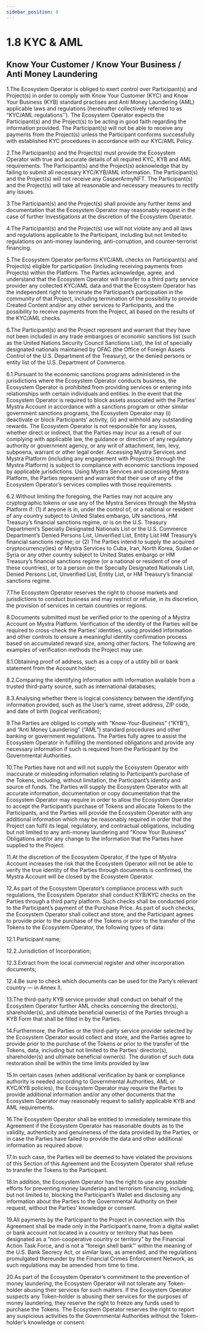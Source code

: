 ```yaml
---
sidebar_position: 8
---
```


# 1.8 KYC & AML

## Know Your Customer / Know Your Business / Anti Money Laundering
1.The Ecosystem Operator is obliged to exert control over Participant(s) and Project(s) in order to comply with Know Your Customer (KYC) and Know Your Business (KYB) standard practises and Anti Money Laundering (AML) applicable laws and regulations (hereinafter collectively referred to as “KYC/AML regulations''). The Ecosystem Operator expects the Participant(s) and the Project(s) to be acting in good faith regarding the information provided. The Participant(s) will not be able to receive any payments from the Project(s) unless the Participant conforms successfully with established KYC procedures in accordance with our KYC/AML Policy.

2.The Participant(s) and the Project(s) must provide the Ecosystem Operator with true and accurate details of all required KYC, KYB and AML requirements. The Participant(s) and the Project(s) acknowledge that by failing to submit all necessary KYC/KYB/AML information. The Participant(s) and the Project(s) will not receive any CasperArmyNFT. The Participant(s) and the Project(s) will take all reasonable and necessary measures to rectify any issues.

3.The Participant(s) and the Project(s) shall provide any further items and documentation that the Ecosystem Operator may reasonably request in the case of further Investigations at the discretion of the Ecosystem Operator.

4.The Participant(s) and the Project(s) use will not violate any and all laws and regulations applicable to the Participant, including but not limited to regulations on anti-money laundering, anti-corruption, and counter-terrorist financing.

5.The Ecosystem Operator performs KYC/AML checks on Participant(s) and Project(s) eligible for participation (including receiving payments from Projects) within the Platform. The Parties acknowledge, agree, and understand that the Ecosystem Operator will transfer to a third party service provider any collected KYC/AML data and that the Ecosystem Operator has the independent right to terminate the Participant’s participation in the community of that Project, including termination of the possibility to provide Created Content and/or any other services to Participants, and the possibility to receive payments from the Project, all based on the results of the KYC/AML checks.

6.The Participant(s) and the Project represent and warrant that they have not been included in any trade embargoes or economic sanctions list (such as the United Nations Security Council Sanctions List), the list of specially designated nationals maintained by OFAC (the Office of Foreign Assets Control of the U.S. Department of the Treasury), or the denied persons or entity list of the U.S. Department of Commerce.

6.1.Pursuant to the economic sanctions programs administered in the jurisdictions where the Ecosystem Operator conducts business, the Ecosystem Operator is prohibited from providing services or entering into relationships with certain individuals and entities. In the event that the Ecosystem Operator is required to block assets associated with the Parties’ Mystra Account in accordance with a sanctions program or other similar government sanctions programs, the Ecosystem Operator may (i) deactivate or block Participants’ activity, (ii) and withhold any outstanding rewards. The Ecosystem Operator is not responsible for any losses, whether direct or indirect, that the Parties may incur as a result of our complying with applicable law, the guidance or direction of any regulatory authority or government agency, or any writ of attachment, lien, levy, subpoena, warrant or other legal order. Accessing Mystra Services and Mystra Platform (including any engagement with Project(s) through the Mystra Platform) is subject to compliance with economic sanctions imposed by applicable jurisdictions. Using Mystra Services and accessing Mystra Platform, the Parties represent and warrant that their use of any of the Ecosystem Operator’s services complies with those requirements.

6.2.Without limiting the foregoing, the Parties may not acquire any cryptographic tokens or use any of the Mystra Services through the Mystra Platform if: (1) if anyone is in, under the control of, or a national or resident of any country subject to United States embargo, UN sanctions, HM Treasury’s financial sanctions regime, or is on the U.S. Treasury Department’s Specially Designated Nationals List or the U.S. Commerce Department’s Denied Persons List, Unverified List, Entity List HM Treasury’s financial sanctions regime; or (2) The Parties intend to supply the acquired cryptocurrency(ies) or Mystra Services to Cuba, Iran, North Korea, Sudan or Syria or any other country subject to United States embargo or HM Treasury’s financial sanctions regime (or a national or resident of one of these countries), or to a person on the Specially Designated Nationals List, Denied Persons List, Unverified List, Entity List, or HM Treasury’s financial sanctions regime.

7.The Ecosystem Operator reserves the right to choose markets and jurisdictions to conduct business and may restrict or refuse, in its discretion, the provision of services in certain countries or regions.

8.Documents submitted must be verified prior to the opening of a Mystra Account on Mystra Platform. Verification of the identity of the Parties will be required to cross-check the Parties’ identities, using provided information and other controls to ensure a meaningful identity confirmation process based on accumulated reward size, among other factors. The following are examples of verification methods the Project may use:

8.1.Obtaining proof of address, such as a copy of a utility bill or bank statement from the Account holder;

8.2.Comparing the identifying information with information available from a trusted third-party source, such as international databases;

8.3.Analysing whether there is logical consistency between the identifying information provided, such as the User’s name, street address, ZIP code, and date of birth (logical verification);

9.The Parties are obliged to comply with “Know-Your-Business” (“KYB”), and “Anti Money Laundering” (“AML”) standard procedures and other banking or government regulations. The Parties fully agree to assist the Ecosystem Operator in fulfilling the mentioned obligations and provide any necessary information if such is required from the Participant by the Governmental Authorities.

10.The Parties have not and will not supply the Ecosystem Operator with inaccurate or misleading information relating to Participant’s purchase of the Tokens, including, without limitation, the Participant’s identity and source of funds. The Parties will supply the Ecosystem Operator with all accurate information, documentation or copy documentation that the Ecosystem Operator may require in order to allow the Ecosystem Operator to accept the Participant’s purchase of Tokens and allocate Tokens to the Participants, and the Parties will provide the Ecosystem Operator with any additional information which may be reasonably required in order that the Project can fulfil its legal, regulatory, and contractual obligations, including but not limited to any anti-money laundering and "Know Your Business" Obligations and/or any change to the information that the Parties have supplied to the Project.

11.At the discretion of the Ecosystem Operator, if the type of Mystra Account increases the risk that the Ecosystem Operator will not be able to verify the true identity of the Parties through documents is confirmed, the Mystra Account will be closed by the Ecosystem Operator.

12.As part of the Ecosystem Operator’s compliance process with such regulations, the Ecosystem Operator shall conduct KYB/KYC checks on the Parties through a third party platform. Such checks shall be conducted prior to the Participant’s payment of the Purchase Price. As part of such checks, the Ecosystem Operator shall collect and store, and the Participant agrees to provide prior to the purchase of the Tokens or prior to the transfer of the Tokens to the Ecosystem Operator, the following types of data:

12.1.Participant name;

12.2.Jurisdiction of Incorporation;

12.3.Extract from the local commercial register and other incorporation documents;

12.4.Be sure to check which documents can be used for the Party’s relevant country — in Annex II.

13.The third-party KYB service provider shall conduct on behalf of the Ecosystem Operator further AML checks concerning the director(s), shareholder(s), and ultimate beneficial owner(s) of the Parties through a KYB Form that shall be filled in by the Parties.

14.Furthermore, the Parties or the third-party service provider selected by the Ecosystem Operator would collect and store, and the Parties agree to provide prior to the purchase of the Tokens or prior to the transfer of the Tokens, data, including but not limited to the Parties’ director(s), shareholder(s) and ultimate beneficial owner(s). The duration of such data restoration shall be within the time limits provided by law

15.In certain cases (when additional verification by bank or compliance authority is needed according to Governmental Authorities, AML or KYC/KYB policies), the Ecosystem Operator may require the Parties to provide additional information and/or any other documents that the Ecosystem Operator may reasonably request to satisfy applicable KYB and AML requirements.

16.The Ecosystem Operator shall be entitled to immediately terminate this Agreement if the Ecosystem Operator has reasonable doubts as to the validity, authenticity and genuineness of the data provided by the Parties, or in case the Parties have failed to provide the data and other additional information as required above.

17.In such case, the Parties will be deemed to have violated the provisions of this Section of this Agreement and the Ecosystem Operator shall refuse to transfer the Tokens to the Participant.

18.In addition, the Ecosystem Operator has the right to use any possible efforts for preventing money laundering and terrorism financing, including, but not limited to, blocking the Participant’s Wallet and disclosing any information about the Parties to the Governmental Authority on their request, without the Parties’ knowledge or consent.

19.All payments by the Participant to the Project in connection with this Agreement shall be made only in the Participant’s name, from a digital wallet or bank account not located in a country or territory that has been designated as a “non-cooperative country or territory” by the Financial Action Task Force, and is not a “foreign shell bank”‘ within the meaning of the U.S. Bank Secrecy Act, or similar laws, as amended, and the regulations promulgated thereunder by the Financial Crimes Enforcement Network, as such regulations may be amended from time to time.

20.As part of the Ecosystem Operator’s commitment to the prevention of money laundering, the Ecosystem Operator will not tolerate any Token-holder abusing their services for such matters. If the Ecosystem Operator suspects any Token-holder is abusing their services for the purposes of money laundering, they reserve the right to freeze any funds used to purchase the Tokens. The Ecosystem Operator reserves the right to report any suspicious activities to the Governmental Authorities without the Token-holder’s knowledge or consent.
